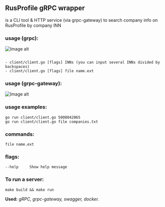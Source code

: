 ## RusProfile gRPC wrapper

is a CLI tool & HTTP service (via grpc-gateway) to search company info on RusProfile by company INN


### usage (grpc):
![Image alt](https://github.com/SubochevaValeriya/gRPC-task/blob/dev/server/tools/logo/grpc.png)

```

- client/client.go [flags] INNs (you can input several INNs divided by backspaces)
- client/client.go [flags] file name.ext 
```

### usage (grpc-gateway):
![Image alt](https://github.com/SubochevaValeriya/gRPC-task/blob/dev/server/tools/logo/http.png)

### usage examples:
```
go run client/client.go 5008042065
go run client/client.go file companies.txt
```

### commands:

``` file name.ext ```

### flags:
```
--help     Show help message
```  

### To run a server:

```
make build && make run
```

**Used:** *gRPC, grpc-gateway, swagger, docker.*
